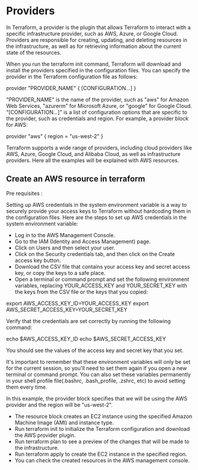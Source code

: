 # Providers

In Terraform, a provider is the plugin that allows Terraform to interact with a specific infrastructure provider, such as AWS, Azure, or Google Cloud. Providers are responsible for creating, updating, and deleting resources in the infrastructure, as well as for retrieving information about the current state of the resources.

When you run the terraform init command, Terraform will download and install the providers specified in the configuration files. You can specify the provider in the Terraform configuration file as follows:

provider "PROVIDER_NAME" {
  [CONFIGURATION...]
}

"PROVIDER_NAME" is the name of the provider, such as "aws" for Amazon Web Services, "azurerm" for Microsoft Azure, or "google" for Google Cloud.
"[CONFIGURATION...]" is a list of configuration options that are specific to the provider, such as credentials and region.
For example, a provider block for AWS:

provider "aws" {
  region = "us-west-2"
}

Terraform supports a wide range of providers, including cloud providers like AWS, Azure, Google Cloud, and Alibaba Cloud, as well as infrastructure providers. Here all the examples will be explained with AWS resources.

## Create an AWS resource in terraform

Pre requisites :

Setting up AWS credentials in the system environment variable is a way to securely provide your access keys to Terraform without hardcoding them in the configuration files. Here are the steps to set up AWS credentials in the system environment variable:

- Log in to the AWS Management Console.
- Go to the IAM (Identity and Access Management) page.
- Click on Users and then select your user.
- Click on the Security credentials tab, and then click on the Create access key button.
- Download the CSV file that contains your access key and secret access key, or copy the keys to a safe place.
- Open a terminal or command prompt and set the following environment variables, replacing YOUR_ACCESS_KEY and YOUR_SECRET_KEY with the keys from the CSV file or the keys that you copied:

export AWS_ACCESS_KEY_ID=YOUR_ACCESS_KEY
export AWS_SECRET_ACCESS_KEY=YOUR_SECRET_KEY


Verify that the credentials are set correctly by running the following command:

echo $AWS_ACCESS_KEY_ID
echo $AWS_SECRET_ACCESS_KEY

You should see the values of the access key and secret key that you set.

It's important to remember that these environment variables will only be set for the current session, so you'll need to set them again if you open a new terminal or command prompt. You can also set these variables permanently in your shell profile file(.bashrc, .bash_profile, .zshrc, etc) to avoid setting them every time.

In this example, the provider block specifies that we will be using the AWS provider and the region will be "us-west-2".

- The resource block creates an EC2 instance using the specified Amazon Machine Image (AMI) and instance type.
- Run terraform init to initialize the Terraform configuration and download the AWS provider plugin.
- Run terraform plan to see a preview of the changes that will be made to the infrastructure.
- Run terraform apply to create the EC2 instance in the specified region.
- You can check the created resources in the AWS management console.
